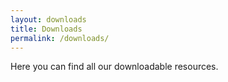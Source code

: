 ```yaml
---
layout: downloads
title: Downloads
permalink: /downloads/
---
```


Here you can find all our downloadable resources.
